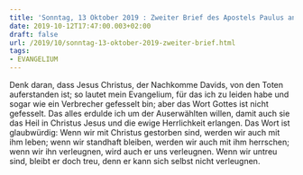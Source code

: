 ```yaml
---
title: 'Sonntag, 13 Oktober 2019 : Zweiter Brief des Apostels Paulus an Timotheus 2,8-13.'
date: 2019-10-12T17:47:00.003+02:00
draft: false
url: /2019/10/sonntag-13-oktober-2019-zweiter-brief.html
tags: 
- EVANGELIUM
---
```


Denk daran, dass Jesus Christus, der Nachkomme Davids, von den Toten auferstanden ist; so lautet mein Evangelium, für das ich zu leiden habe und sogar wie ein Verbrecher gefesselt bin; aber das Wort Gottes ist nicht gefesselt. Das alles erdulde ich um der Auserwählten willen, damit auch sie das Heil in Christus Jesus und die ewige Herrlichkeit erlangen. Das Wort ist glaubwürdig: Wenn wir mit Christus gestorben sind, werden wir auch mit ihm leben; wenn wir standhaft bleiben, werden wir auch mit ihm herrschen; wenn wir ihn verleugnen, wird auch er uns verleugnen. Wenn wir untreu sind, bleibt er doch treu, denn er kann sich selbst nicht verleugnen.